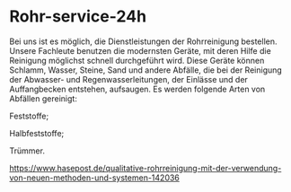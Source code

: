 # Rohr-service-24h
Bei uns ist es möglich, die Dienstleistungen der Rohrreinigung bestellen. Unsere Fachleute benutzen die modernsten Geräte, mit deren Hilfe die Reinigung möglichst schnell durchgeführt wird. Diese Geräte können Schlamm, Wasser, Steine, Sand und andere Abfälle, die bei der Reinigung der Abwasser- und  Regenwasserleitungen, der Einlässe und der Auffangbecken entstehen, aufsaugen. Es werden folgende Arten von Abfällen gereinigt:

Feststoffe;

Halbfeststoffe;

Trümmer.


https://www.hasepost.de/qualitative-rohrreinigung-mit-der-verwendung-von-neuen-methoden-und-systemen-142036
